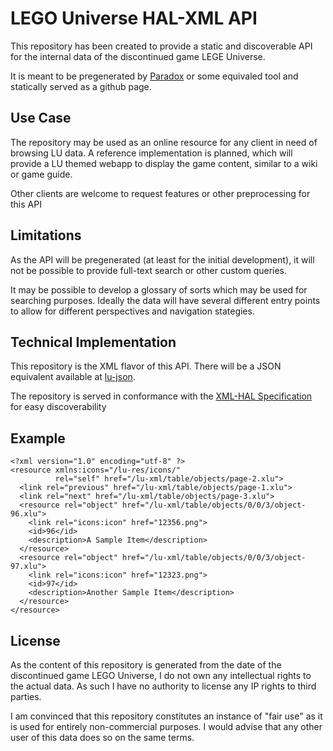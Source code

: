 # LEGO Universe HAL-XML API

This repository has been created to provide a static and discoverable
API for the internal data of the discontinued game LEGE Universe.

It is meant to be pregenerated by [Paradox](https://github.com/Xiphoseer/Paradox)
or some equivaled tool and statically served as a github page.

## Use Case

The repository may be used as an online resource for any client in need
of browsing LU data. A reference implementation is planned, which
will provide a LU themed webapp to display the game content, similar
to a wiki or game guide.

Other clients are welcome to request features or other preprocessing
for this API

## Limitations

As the API will be pregenerated (at least for the initial development),
it will not be possible to provide full-text search or other custom
queries.

It may be possible to develop a glossary of sorts which may be used
for searching purposes. Ideally the data will have several different
entry points to allow for different perspectives and navigation stategies.

## Technical Implementation

This repository is the XML flavor of this API. There will be a JSON
equivalent available at [lu-json](https://github.com/Xiphoseer/lu-json).

The repository is served in conformance with the
[XML-HAL Specification](https://tools.ietf.org/html/draft-michaud-xml-hal-02)
for easy discoverability

## Example

```
<?xml version="1.0" encoding="utf-8" ?>
<resource xmlns:icons="/lu-res/icons/"
          rel="self" href="/lu-xml/table/objects/page-2.xlu">
  <link rel="previous" href="/lu-xml/table/objects/page-1.xlu">
  <link rel="next" href="/lu-xml/table/objects/page-3.xlu">
  <resource rel="object" href="/lu-xml/table/objects/0/0/3/object-96.xlu">
    <link rel="icons:icon" href="12356.png">
    <id>96</id>
    <description>A Sample Item</description>
  </resource>
  <resource rel="object" href="/lu-xml/table/objects/0/0/3/object-97.xlu">
    <link rel="icons:icon" href="12323.png">
    <id>97</id>
    <description>Another Sample Item</description>
  </resource>
</resource>
```

## License

As the content of this repository is generated from the date of the
discontinued game LEGO Universe, I do not own any intellectual rights
to the actual data. As such I have no authority to license any IP rights
to third parties.

I am convinced that this repository constitutes an instance of "fair use"
as it is used for entirely non-commercial purposes. I would advise that
any other user of this data does so on the same terms.
